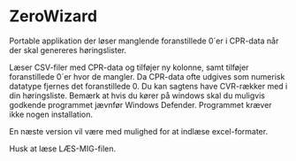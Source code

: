 # ZeroWizard
Portable applikation der løser manglende foranstillede 0´er i CPR-data når der skal genereres høringslister. 

Læser CSV-filer med CPR-data og tilføjer ny kolonne, samt tilføjer foranstillede 0´er hvor de mangler. Da CPR-data ofte udgives som numerisk datatype fjernes det foranstillede 0. Du kan sagtens have CVR-rækker med i din høringsliste.
Bemærk at hvis du kører på windows skal du muligvis godkende programmet jævnfør Windows Defender. 
Programmet kræver ikke nogen installation.

En næste version vil være med mulighed for at indlæse excel-formater.

Husk at læse LÆS-MIG-filen.
